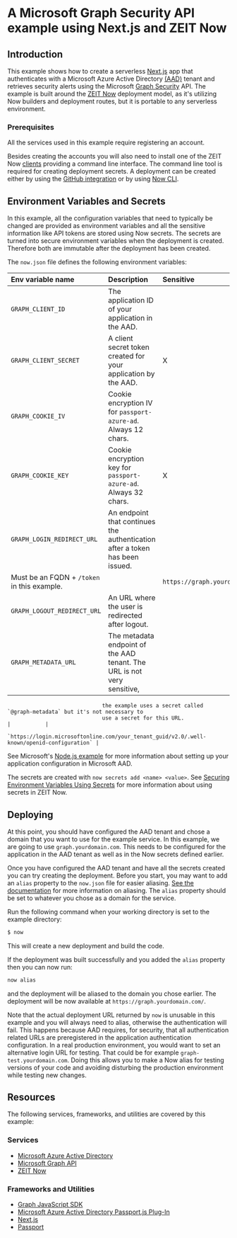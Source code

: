 #  A Microsoft Graph Security API example using Next.js and ZEIT Now

## Introduction

This example shows how to create a serverless [Next.js](https://nextjs.org) app
that authenticates with a Microsoft Azure Active Directory
[(AAD)](https://azure.microsoft.com/en-us/services/active-directory/) tenant and
retrieves security alerts using the
Microsoft [Graph Security](https://aka.ms/graphsecuritydocs) API.
The example is built around the
[ZEIT Now](https://zeit.co/now) deployment model, as it's utilizing Now
builders and deployment routes, but it is portable to any serverless
environment.

### Prerequisites

All the services used in this example require registering an account.

Besides creating the accounts you will also need to install one of the
ZEIT Now [clients](https://zeit.co/download) providing a command line
interface. The command line tool is required for creating deployment
secrets. A deployment can be created either by using the [GitHub integration](https://zeit.co/github) or by using [Now CLI](https://zeit.co/download#now-cli).

## Environment Variables and Secrets

In this example, all the configuration variables that need to typically be
changed are provided as environment variables and all the sensitive information
like API tokens are stored using Now secrets. The secrets are turned into secure
environment variables when the deployment is created. Therefore both are
immutable after the deployment has been created.

The `now.json` file defines the following environment variables:

| Env variable name             | Description                                                                   | Sensitive | Example                                           |
|:------------------------------|:------------------------------------------------------------------------------|:----------|:--------------------------------------------------|
| `GRAPH_CLIENT_ID`             | The application ID of your application in the AAD.                            |           | `@graph-client-id`                                |
| `GRAPH_CLIENT_SECRET`         | A client secret token created for your application by the AAD.                | X         | `@graph-secret-test`                              |
| `GRAPH_COOKIE_IV`             | Cookie encryption IV for `passport-azure-ad`.  Always 12 chars.               |           | `1234abcdef90`                                    |
| `GRAPH_COOKIE_KEY`            | Cookie encryption key for `passport-azure-ad`. Always 32 chars.               | X         | `@graph-cookie-key`                               |
| `GRAPH_LOGIN_REDIRECT_URL`    | An endpoint that continues the authentication after a token has been issued.  |
                                  Must be an FQDN + `/token` in this example.                                   |           | `https://graph.yourdomain.com/token`              |
| `GRAPH_LOGOUT_REDIRECT_URL`   | An URL where the user is redirected after logout.                             |           | `https://graph.yourdomain.com/`                   |
| `GRAPH_METADATA_URL`          | The metadata endpoint of the AAD tenant. The URL is not very sensitive,
                                  the example uses a secret called `@graph-metadata` but it's not necessary to
                                  use a secret for this URL.                                                    |           |
                                  `https://login.microsoftonline.com/your_tenant_guid/v2.0/.well-known/openid-configuration` |

See Microsoft's [Node.js example](https://github.com/microsoftgraph/nodejs-security-sample/)
for more information about setting up your application configuration in
Microsoft AAD.

The secrets are created with `now secrets add <name> <value>`. See
[Securing Environment Variables Using Secrets](https://zeit.co/docs/v2/deployments/environment-variables-and-secrets/)
for more information about using secrets in ZEIT Now.

## Deploying

At this point, you should have configured the AAD tenant and chose a domain that
you want to use for the example service. In this example, we are going to use
`graph.yourdomain.com`. This needs to be configured for the application in the
AAD tenant as well as in the Now secrets defined earlier.

Once you have configured the AAD tenant and have all the secrets created you can
try creating the deployment. Before you start, you may want to add an `alias`
property to the `now.json` file for easier aliasing. [See the documentation](https://zeit.co/docs/v2/deployments/configuration#alias) for more information on aliasing. The `alias`
property should be set to whatever you chose as a domain for the service.

Run the following command when your working directory is set to the example
directory:

```bash
$ now
```

This will create a new deployment and build the code.

If the deployment was built successfully and you added the `alias` property then
you can now run:

```bash
now alias
```

and the deployment will be aliased to the domain you chose earlier. The
deployment will be now available at `https://graph.yourdomain.com/`.

Note that the actual deployment URL returned by `now` is unusable in this
example and you will always need to alias, otherwise the authentication will
fail. This happens because AAD requires, for security, that all authentication
related URLs are preregistered in the application authentication configuration.
In a real production environment, you would want to set an alternative login URL
for testing. That could be for example `graph-test.yourdomain.com`. Doing this
allows you to make a Now alias for testing versions of your code and avoiding
disturbing the production environment while testing new changes.

## Resources

The following services, frameworks, and utilities are covered by this example:

### Services

- [Microsoft Azure Active Directory](https://azure.microsoft.com/en-us/services/active-directory/)
- [Microsoft Graph API](https://developer.microsoft.com/en-us/graph)
- [ZEIT Now](https://zeit.co/now)

### Frameworks and Utilities

- [Graph JavaScript SDK](https://github.com/microsoftgraph/msgraph-sdk-javascript)
- [Microsoft Azure Active Directory Passport.js Plug-In](https://github.com/AzureAD/passport-azure-ad)
- [Next.js](https://github.com/zeit/next.js)
- [Passport](https://github.com/jaredhanson/passport)
